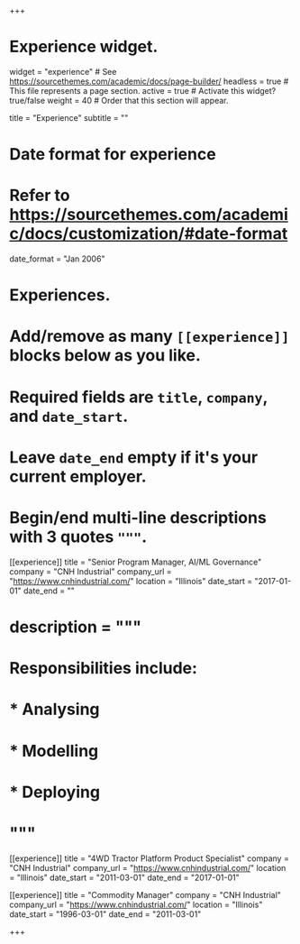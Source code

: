 +++
# Experience widget.
widget = "experience"  # See https://sourcethemes.com/academic/docs/page-builder/
headless = true  # This file represents a page section.
active = true  # Activate this widget? true/false
weight = 40  # Order that this section will appear.

title = "Experience"
subtitle = ""

# Date format for experience
#   Refer to https://sourcethemes.com/academic/docs/customization/#date-format
date_format = "Jan 2006"

# Experiences.
#   Add/remove as many `[[experience]]` blocks below as you like.
#   Required fields are `title`, `company`, and `date_start`.
#   Leave `date_end` empty if it's your current employer.
#   Begin/end multi-line descriptions with 3 quotes `"""`.
[[experience]]
  title = "Senior Program Manager, AI/ML Governance"
  company = "CNH Industrial"
  company_url = "https://www.cnhindustrial.com/"
  location = "Illinois"
  date_start = "2017-01-01"
  date_end = ""
#  description = """
#  Responsibilities include:
  
#  * Analysing
#  * Modelling
#  * Deploying
#  """

[[experience]]
  title = "4WD Tractor Platform Product Specialist"
  company = "CNH Industrial"
  company_url = "https://www.cnhindustrial.com/"
  location = "Illinois"
  date_start = "2011-03-01"
  date_end = "2017-01-01"
  
[[experience]]
  title = "Commodity Manager"
  company = "CNH Industrial"
  company_url = "https://www.cnhindustrial.com/"
  location = "Illinois"
  date_start = "1996-03-01"
  date_end = "2011-03-01"

+++